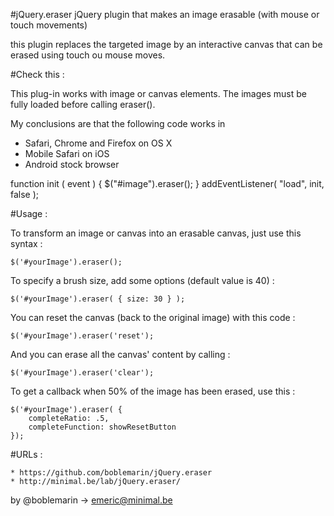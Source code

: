 #jQuery.eraser
jQuery plugin that makes an image erasable (with mouse or touch movements)

this plugin replaces the targeted image by an interactive canvas that can be erased
using touch ou mouse moves.



#Check this :

This plug-in works with image or canvas elements.
The images must be fully loaded before calling eraser().

My conclusions are that the following code works in 
- Safari, Chrome and Firefox on OS X
- Mobile Safari on iOS
- Android stock browser


function init ( event ) {
	$("#image").eraser();
}
addEventListener( "load", init, false );



#Usage :


To transform an image or canvas into an erasable canvas, just use this syntax :

	$('#yourImage').eraser();

	
To specify a brush size, add some options (default value is 40) :

	$('#yourImage').eraser( { size: 30 } );


You can reset the canvas (back to the original image) with this code :

	$('#yourImage').eraser('reset');


And you can erase all the canvas' content by calling :

	$('#yourImage').eraser('clear');
	
	
To get a callback when 50% of the image has been erased, use this :
	
	$('#yourImage').eraser( {
		completeRatio: .5,
		completeFunction: showResetButton
	});


	
#URLs :

	* https://github.com/boblemarin/jQuery.eraser
	* http://minimal.be/lab/jQuery.eraser/


by @boblemarin -> emeric@minimal.be